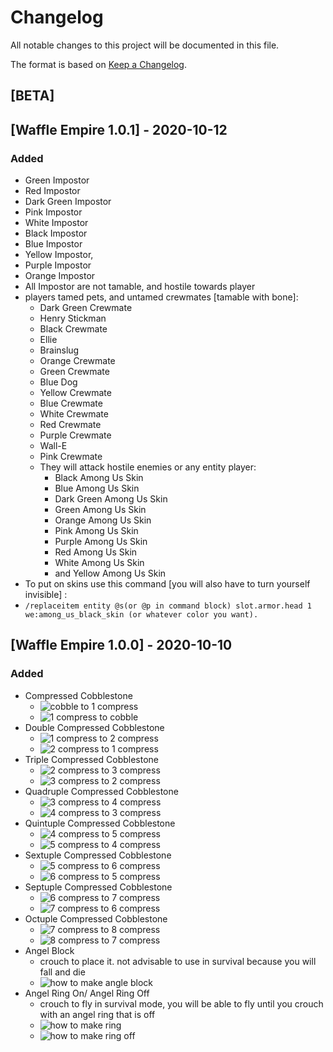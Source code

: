
# Changelog
All notable changes to this project will be documented in this file.

The format is based on [Keep a Changelog](https://keepachangelog.com/en/1.0.0/).

## [BETA]

## [Waffle Empire 1.0.1] - 2020-10-12
### Added
- Green Impostor
- Red Impostor
- Dark Green Impostor
- Pink Impostor
- White Impostor
- Black Impostor
- Blue Impostor
- Yellow Impostor, 
- Purple Impostor
- Orange Impostor 
- All Impostor are not tamable, and hostile towards player
- players tamed pets, and untamed crewmates [tamable with bone]:
	-  Dark Green Crewmate
	- Henry Stickman
	- Black Crewmate
	- Ellie
	- Brainslug
	- Orange Crewmate
	- Green Crewmate
	- Blue Dog
	- Yellow Crewmate
	- Blue Crewmate
	- White Crewmate
	- Red Crewmate
	- Purple Crewmate
	- Wall-E
	- Pink Crewmate
	- They will attack hostile enemies or any entity player:
		- Black Among Us Skin
		- Blue Among Us Skin
		- Dark Green Among Us Skin
		- Green Among Us Skin
		- Orange Among Us Skin
		- Pink Among Us Skin
		- Purple Among Us Skin
		- Red Among Us Skin
		- White Among Us Skin
		- and Yellow Among Us Skin 
- To put on skins use this command [you will also have to turn yourself invisible] : 
- ``
/replaceitem entity @s(or @p in command block) slot.armor.head 1 we:among_us_black_skin (or whatever color you want). 
``

## [Waffle Empire 1.0.0] - 2020-10-10
### Added
- Compressed Cobblestone
    - ![cobble to 1 compress](images/recipes/cc/cc0.1.png)
    - ![1 compress to cobble](images/recipes/cc/cc1.0.png)
- Double Compressed Cobblestone
    - ![1 compress to 2 compress](images/recipes/cc/cc1.2.png)
    - ![2 compress to 1 compress](images/recipes/cc/cc2.1.png)
- Triple Compressed Cobblestone
    - ![2 compress to 3 compress](images/recipes/cc/cc2.3.png)
    - ![3 compress to 2 compress](images/recipes/cc/cc3.2.png)
- Quadruple Compressed Cobblestone
    - ![3 compress to 4 compress](images/recipes/cc/cc3.4.png)
    - ![4 compress to 3 compress](images/recipes/cc/cc4.3.png)
- Quintuple Compressed Cobblestone
    - ![4 compress to 5 compress](images/recipes/cc/cc4.5.png)
    - ![5 compress to 4 compress](images/recipes/cc/cc5.4.png)
- Sextuple Compressed Cobblestone
    - ![5 compress to 6 compress](images/recipes/cc/cc5.6.png)
    - ![6 compress to 5 compress](images/recipes/cc/cc6.5.png)
- Septuple Compressed Cobblestone
    - ![6 compress to 7 compress](images/recipes/cc/cc6.7.png)
    - ![7 compress to 6 compress](images/recipes/cc/cc7.6.png)
- Octuple Compressed Cobblestone
    - ![7 compress to 8 compress](images/recipes/cc/cc7.8.png)
    - ![8 compress to 7 compress](images/recipes/cc/cc8.7.png)
- Angel Block
	- crouch to place it. not advisable to use in survival because you will fall and die
	- ![how to make angle block](images/recipes/angel_ring/block.png)
- Angel Ring On/ Angel Ring Off
	- crouch to fly in survival mode, you will be able to fly until you crouch with an angel ring that is off
	- ![how to make ring](images/recipes/angel_ring/ring.png)
	- ![how to make ring off](images/recipes/angel_ring/ring_off.png)
